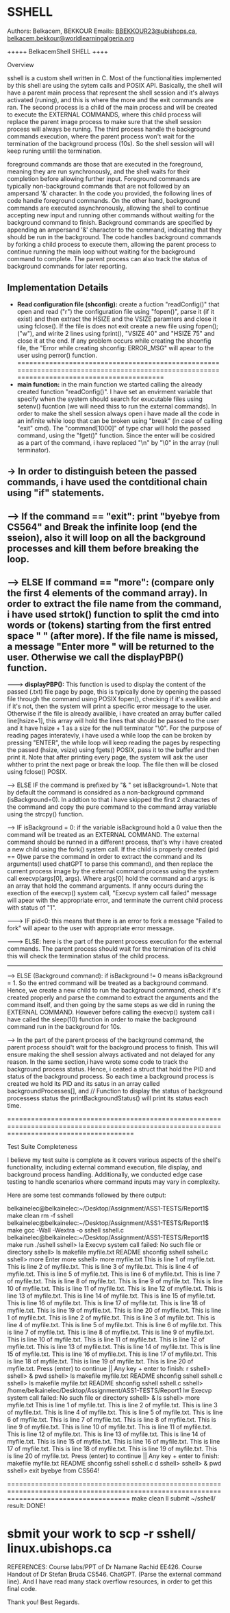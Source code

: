 # SSHELL
Authors: Belkacem, BEKKOUR
Emails: BBEKKOUR23@ubishops.ca, belkacem.bekkour@worldlearningalgeria.org

+++++ BelkacemShell SHELL ++++

Overview

sshell is a custom shell written in C. Most of the functionalities implemented by this shell are using the sytem calls and POSIX API. Basically, the shell will have a parent main process that represent the shell session and it's always activated (runing), and this is where the more and the exit commands are ran. The second process is a child of the main process and will be created to execute the EXTERNAL COMMANDS, where this child process will replace the parent image process to make sure that the shell session process will always be runing. The third process handle the background commands execution, where the parent process won't wait for the termination of the background process (10s). So the shell session will will keep runing untill the termination.

foreground commands are those that are executed in the foreground, meaning they are run synchronously, and the shell waits for their completion before allowing further input. Foreground commands are typically non-background commands that are not followed by an ampersand '&' character. In the code you provided, the following lines of code handle foreground commands. On the other hand, background commands are executed asynchronously, allowing the shell to continue accepting new input and running other commands without waiting for the background command to finish. Background commands are specified by appending an ampersand '&' character to the command, indicating that they should be run in the background. The code handles background commands by forking a child process to execute them, allowing the parent process to continue running the main loop without waiting for the background command to complete. The parent process can also track the status of background commands for later reporting.

Implementation Details
-------------------------------------------------------------------------------------------------------------------------------------------
- **Read configuration file (shconfig):** create a fuction "readConfig()" that open and read ("r") the configuration file using "fopen()", parse it  (if it exist) and then extract the HSIZE and the VSIZE paramters and close it using fclose(). If the file is does not exit create a new file using fopen(); ("w"), and wirite 2 lines using fprint(), "VSIZE 40" and "HSIZE 75" and close it at the end. If any problem occurs while creating the shconfig file, the "Error while creating shconfig: ERROR_MSG" will apear to the user using perror() function.
===========================================================================================================================================
- **main function:** in the main function we started calling the already created function "readConfig()". I have set an envirment variable that specify when the system should search for exucutable files using setenv() fucntion (we will need thiss to run the external commands). In order to make the shell session always open i have made all the code in an infinite while loop that can be broken using "break" (in case of calling "exit" cmd). The "command[1000]" of type char will hold the passed command, using the "fget()" function. Since the enter will be cosidred as a part of the command, i have replaced "\n" by "\0" in the array (null terminator).

-> In order to distinguish beteen the passed commands, i have used the contditional chain using "if" statements.
--------------------------------------------------------------------------------------------------------------------------------------------
--> If the command == "exit": print "byebye from CS564" and Break the infinite loop (end the sseion), also it will loop on all the background processes and kill them before breaking the loop.
--------------------------------------------------------------------------------------------------------------------------------------------
--> ELSE If command == "more": (compare only the first 4 elements of the command array). In order to extract the file name from the command, i have used strtok() function to split the cmd into words or (tokens) starting from the first entred space " " (after more). If the file name is missed, a message "Enter more <filename>" will be returned to the user. Otherwise we call the displayPBP() function.
--------------------------------------------------------------------------------------------------------------------------------------------
---> **displayPBP():** This function is used to display the content of the passed (.txt) file page by page, this is typically done by opening the passed file through the command using POSIX fopen(), checking if it's availible and if it's not, then the system will print a specific error message to the user. Otherwise if the file is already availible, i have created an array buffer called line[hsize+1], this array will hold the lines that should be passed to the user and it have hsize + 1 as a size for the null terminator "\0". For the purpose of reading pages interatevly, i have used a while loop the can be broken by pressing "ENTER", the while loop will keep reading the pages by respecting the passed (hsize, vsize) using fgets() POSIX, pass it to the buffer and then print it. Note that after printing every page, the system will ask the user whther to print the next page or break the loop. The file then will be closed using fclose() POSIX.

-->  ELSE IF the command is prefixed by "& " set isBackground=1. Note that by default the command is considred as a non-background cpmmand (isBackground=0). In addtion to that i have skipped the first 2 charactes of the command and copy the pure command to the command array variable using the strcpy() function.


--> IF isBackground = 0: if the variable isBackground hold a 0 value then the command will be treated as an EXTERNAL COMMAND. The external command should be runned in a different process, that's why i have created a new child using the fork() system call. If the child is properly created (pid == 0)we parse the command in order to extract the command and its arguments(I used chatGPT to parse this command), and then replace the current process image by the external command process using the system call execvp(args[0], args). Where args[0] hold the command and argrs: is an array that hold the command arguments. If anny occurs during the exection of the execvp() system call, "Execvp system call failed" message will apear with the appropriate error, and terminate the current child process with status of "1".

---> IF pid<0: this means that there is an error to fork a message "Failed to fork" will apear to the user with appropriate error message.

---> ELSE: here is the part of the parent process execution for the external commands. The parent process should wait for the termination of its child this will check the termination status of the child process.

-------------------------------------------------------------------
--> ELSE (Background command): if isBackground != 0 means isBackground = 1. So the entred command will be treated as a background command. Hence, we create a new child to run the background command, check if it's created properly and parse the command to extract the arguments and the command itself, and then going by the same steps as we did in runing the EXTERNAL COMMAND. However before calling the execvp() system call i have called the sleep(10) function in order to make the background command run in the background for 10s. 

--> In the part of the parent process of the background command, the parent process should't wait for the background process to finish. This will ensure making the shell session always activated and not delayed for any reason. In the same section,i have wrote some code to track the background process status. Hence, i ceated a struct that hold the PID and status of the background process. So each time a background process is created we hold its PID and its satus in an array called backgroundProcesses[], and // Function to display the status of background processess status the printBackgroundStatus() will print its status each time.

============================================================================================================================================

Test Suite Completeness

I believe my test suite is complete as it covers various aspects of the shell's functionality, including external command execution, file display, and background process handling. Additionally, we conducted edge case testing to handle scenarios where command inputs may vary in complexity.

Here are some test commands followed by there output:

belkainelec@belkainelec:~/Desktop/Assignment/ASS1-TESTS/Report1$ make clean
rm -f sshell
belkainelec@belkainelec:~/Desktop/Assignment/ASS1-TESTS/Report1$ make
gcc -Wall -Wextra -o sshell sshell.c
belkainelec@belkainelec:~/Desktop/Assignment/ASS1-TESTS/Report1$ make run
./sshell
sshell> la
Execvp system call failed: No such file or directory
sshell> ls
makefile  myfile.txt  README  shconfig	sshell	sshell.c
sshell> more
Enter more <filename>
sshell> more myfile.txt
This is line 1 of myfile.txt.
This is line 2 of myfile.txt.
This is line 3 of myfile.txt.
This is line 4 of myfile.txt.
This is line 5 of myfile.txt.
This is line 6 of myfile.txt.
This is line 7 of myfile.txt.
This is line 8 of myfile.txt.
This is line 9 of myfile.txt.
This is line 10 of myfile.txt.
This is line 11 of myfile.txt.
This is line 12 of myfile.txt.
This is line 13 of myfile.txt.
This is line 14 of myfile.txt.
This is line 15 of myfile.txt.
This is line 16 of myfile.txt.
This is line 17 of myfile.txt.
This is line 18 of myfile.txt.
This is line 19 of myfile.txt.
This is line 20 of myfile.txt.
This is line 1 of myfile.txt.
This is line 2 of myfile.txt.
This is line 3 of myfile.txt.
This is line 4 of myfile.txt.
This is line 5 of myfile.txt.
This is line 6 of myfile.txt.
This is line 7 of myfile.txt.
This is line 8 of myfile.txt.
This is line 9 of myfile.txt.
This is line 10 of myfile.txt.
This is line 11 of myfile.txt.
This is line 12 of myfile.txt.
This is line 13 of myfile.txt.
This is line 14 of myfile.txt.
This is line 15 of myfile.txt.
This is line 16 of myfile.txt.
This is line 17 of myfile.txt.
This is line 18 of myfile.txt.
This is line 19 of myfile.txt.
This is line 20 of myfile.txt.
Press (enter) to continue || Any key + enter to finish: r
sshell> sshell> & pwd
sshell> ls
makefile  myfile.txt  README  shconfig	sshell	sshell.c
sshell> ls
makefile  myfile.txt  README  shconfig	sshell	sshell.c
sshell> /home/belkainelec/Desktop/Assignment/ASS1-TESTS/Report1
lw
Execvp system call failed: No such file or directory
sshell> & ls
sshell> more myfile.txt
This is line 1 of myfile.txt.
This is line 2 of myfile.txt.
This is line 3 of myfile.txt.
This is line 4 of myfile.txt.
This is line 5 of myfile.txt.
This is line 6 of myfile.txt.
This is line 7 of myfile.txt.
This is line 8 of myfile.txt.
This is line 9 of myfile.txt.
This is line 10 of myfile.txt.
This is line 11 of myfile.txt.
This is line 12 of myfile.txt.
This is line 13 of myfile.txt.
This is line 14 of myfile.txt.
This is line 15 of myfile.txt.
This is line 16 of myfile.txt.
This is line 17 of myfile.txt.
This is line 18 of myfile.txt.
This is line 19 of myfile.txt.
This is line 20 of myfile.txt.
Press (enter) to continue || Any key + enter to finish: makefile  myfile.txt  README  shconfig	sshell	sshell.c
d
sshell> sshell> & pwd
sshell> exit
byebye from CS564!

===========================================================================================================================================
make clean
ll
submit ~/sshell/
result: DONE!

sbmit your work to 
scp -r sshell/ linux.ubishops.ca
===========================================================================================================================================
REFERENCES:
Course labs/PPT of Dr Namane Rachid EE426.
Course Handout of Dr Stefan Bruda CS546.
ChatGPT. (Parse the external command line).
And I have read many stack overflow resources, in order to get this final code.

Thank you!
Best Regards.
